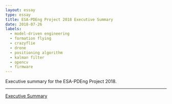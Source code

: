 ```yaml
---
layout: essay
type: essay
title: ESA-PDEng Project 2018 Executive Summary
date: 2018-07-26
labels:
  - model-driven engineering
  - formation flying
  - crazyflie
  - drone
  - positioning algorithm
  - kalman filter
  - opencv
  - firmware
---
```


Executive summary for the ESA-PDEng Project 2018.

<hr/>

[<i class="book icon"></i>Executive Summary](/documents/ESA%20Executive%20Summary.pdf)
